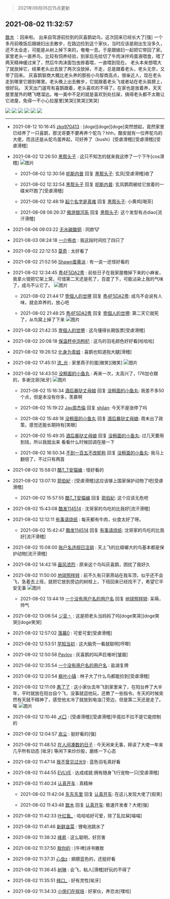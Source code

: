 > 2021年09月05日15点更新
<link rel="stylesheet" href="https://cdn.jsdelivr.net/gh/taotie6/sampleJSON@main/css/photo_show.css">


 ## 2021-08-02 11:32:57 

 [㪚木](https://www.coolapk.com/feed/28847261?shareKey=ODdmYmQ3ZjFmOTJhNjEzMTc4MmU~) ：回来啦。
出来自驾游前捡到的灰喜鹊幼鸟，这次回来已经长大了[强]
一个多月前晚饭后跟媳妇出去散步，在路边捡到这个家伙，当时应该是刚出生没多久，还不太会走，可能是从树上掉下来的，奄奄一息。于是跟媳妇一起把它带回了家。
家里老头一直养鸟，比较有饲养经验<!--break-->，到家后先给切了牛肉沫拌鸡蛋液喂食，喂了两天精神缓过来了，然后牛肉沫面包虫掺着喂，一直喂到现在。
老头本来想喂大了就放掉它，结果老头出去放了两次没放掉，不走，总是跟着老头，老头无奈，又带了回来。
灰喜鹊智商大概比老头养的那些小鸟智商高点，很亲近人，现在老头走到哪里它跟到哪里。老头晚上出去散步，它就跟着老头飞或者站在老头肩膀上，很好玩。
天天出门遛弯有喜鹊跟着，老头喜欢的不得了。在家也是放着养，天天屋里屋外的瞎飞瞎溜达。唯一美中不足的就是喜欢到处拉屎，搞得老头都不太敢让它进屋，免得一不小心拉屋里[笑哭][笑哭][笑哭] 

<div class="album">
<img class="img-item" src="https://image.coolapk.com/feed/2021/0802/11/1081091_c50bfb0b_5172_2027@3325x2494.jpeg" />
<img class="img-item" src="https://image.coolapk.com/feed/2021/0802/11/1081091_55a529f4_5172_2029@3325x2494.jpeg" />
<img class="img-item" src="https://image.coolapk.com/feed/2021/0802/11/1081091_5b3fe782_5172_2032@3325x2494.jpeg" />
<img class="img-item" src="https://image.coolapk.com/feed/2021/0802/11/1081091_6327aa45_5172_2034@3325x2494.jpeg" />
<img class="img-item" src="https://image.coolapk.com/feed/2021/0802/11/1081091_1d1e1110_5172_2036@3325x2494.jpeg" />
<img class="img-item" src="https://image.coolapk.com/feed/2021/0802/11/1081091_c5199c03_5172_2038@3325x2494.jpeg" />
</div>

 ------- 

- 2021-08-12 10:16:45 [zkq970413](uid=1309703) : [doge][doge][doge]突然想起，竟然家里已经养了一只喜鹊，那沈哥要不要再养个鸵鸟？hhh，酷安就有一位养鸵鸟的大佬，而且还是从鸵鸟蛋养起，可好养了（bushi）[受虐滑稽][受虐滑稽][受虐滑稽] 

- 2021-08-02 12:26:50 [黑帮头子](uid=2838832) : 这只不知怎的就来我这停了一个下午[cos滑稽] ![图片](https://image.coolapk.com/feed/2021/0802/12/2838832_318c1902_8409_3096@3325x2494.jpeg)

    - 2021-08-02 12:30:58 [呃斯内普](uid=3032124) 回复 [黑帮头子](uid=2838832): 玄凤[受虐滑稽]收了 

    - 2021-08-02 12:32:54 [黑帮头子](uid=2838832) 回复 [呃斯内普](uid=3032124): 玄凤鹦鹉被给它放着的一碟米吓跑了[受虐滑稽] 

    - 2021-08-02 12:48:19 [起个名字是真难](uid=3152395) 回复 [黑帮头子](uid=2838832): 小黄鸡[喝茶] 

    - 2021-08-08 06:26:37 [傲游银河系](uid=1581297) 回复 [黑帮头子](uid=2838832): 这个发型有点diao[流汗滑稽] 

- 2021-08-06 09:03:22 [无水碳酸铜](uid=1755001) : 同款🐮 

- 2021-08-03 08:24:18 [一介佈衣](uid=796568) : 我这段时间捡了四只了 

- 2021-08-02 22:12:53 [莫奇](uid=131936) : 太好看了 

- 2021-08-02 21:52:56 [Shawn蛋黄派](uid=2642278) : 有一说一还怪好看的 

- 2021-08-02 12:34:45 [粤4F5DA2粤](uid=983185) : 前些日子在我家屋檐掉下来的小麻雀，我拿火钳把它架上窝，可惜第二天还是死了，百度了下，可能沾染上我的气味了，成鸟不认它了。 ![图片](https://image.coolapk.com/feed/2021/0802/12/983185_b9af7047_8883_9832@2896x2172.jpeg)

    - 2021-08-02 21:44:17 [壹個人的丗堺](uid=1461483) 回复 [粤4F5DA2粤](uid=983185): 成鸟不会说有人味，就会弃养的，放心吧 

    - 2021-08-02 21:48:25 [粤4F5DA2粤](uid=983185) 回复 [壹個人的丗堺](uid=1461483): 第二天它就死了，从鸟窝上掉了下来 ![图片](https://image.coolapk.com/feed/2021/0802/21/983185_94e20dbc_2103_8187@1763x2350.jpeg)

- 2021-08-02 21:42:35 [壹個人的丗堺](uid=1461483) : 这鸟懂得长期饭票[受虐滑稽] 

- 2021-08-02 20:08:18 [保温杯中泡枸杞](uid=3327022) : 这鸟的羽毛颜色好好看[哈哈哈] 

- 2021-08-02 19:26:52 [化身为青蛙](uid=1209189) : 喜鹊也知道抱大腿[滑稽] 

- 2021-08-02 17:45:51 [流_光](uid=1451285) : 家里燕子的蛋[微笑][微笑] ![图片](https://image.coolapk.com/feed/2021/0802/17/1451285_7550_2716@2494x3325.jpg)

- 2021-08-02 14:43:50 [没粗面的小鱼丸](uid=1019898) : 再来一次，太高兴了，176加仓跟的，多谢沈哥[呲牙] ![图片](https://image.coolapk.com/feed/2021/0802/14/1019898_4fe86346_6628_8977@1242x650.jpeg)

    - 2021-08-02 15:16:34 [酒后暴哒丈母娘](uid=958361) 回复 [没粗面的小鱼丸](uid=1019898): 我差不多50个点，但是本没有你多，羡慕啊 

    - 2021-08-02 15:19:22 [Jay周杰倫](uid=1010273) 回复 [shilan](uid=528824): 今天不是涨停了吗 

    - 2021-08-02 15:48:18 [没粗面的小鱼丸](uid=1019898) 回复 [酒后暴哒丈母娘](uid=958361): 周末出了政策，感觉还能长期持有[笑眼] 

    - 2021-08-02 15:49:35 [酒后暴哒丈母娘](uid=958361) 回复 [没粗面的小鱼丸](uid=1019898): 过几天要用到钱，所以我就出来 看看什么时候回调在接一下 

    - 2021-08-02 16:50:34 [不到一百五不改昵称](uid=956313) 回复 [没粗面的小鱼丸](uid=1019898): 我马上翻倍了，不过只有两首 

- 2021-08-02 15:58:01 [酷T_T安猫编](uid=3220399) : 怪好看的 

- 2021-08-02 13:07:10 [郭伯紀](uid=2859803) : [受虐滑稽]这应该够上国家保护动物了吧[受虐滑稽] 

    - 2021-08-02 15:57:55 [酷T_T安猫编](uid=3220399) 回复 [郭伯紀](uid=2859803): 这个应该无危吧 

- 2021-08-02 15:43:08 [酷发114514](uid=4321323) : 沈哥家的鸟吃的比我好[流汗滑稽] 

- 2021-08-02 12:12:11 [有事请烧纸](uid=1802946) : 每天都有牛肉，伙食太好了呀。 

    - 2021-08-02 15:42:47 [酷发114514](uid=4321323) 回复 [有事请烧纸](uid=1802946): 沈哥家的鸟吃的比我好[流汗滑稽] 

- 2021-08-02 15:08:00 [账户名违规已注销](uid=1039732) : 天上飞的比蟑螂大的鸟基本都是保护动物[流汗滑稽] 

- 2021-08-02 14:42:18 [画风浓烈](uid=1204442) : 原来这个鸟叫灰喜鹊，困扰了我好久 

- 2021-08-02 11:50:00 [地球照样转](uid=1078484) : 前不久有只家燕站在我车顶，似乎还不会飞，急着去上班，就把它放到旁边的树枝上，下班回来已经找不了，希望它平安无事 ![图片](https://image.coolapk.com/feed/2021/0802/11/1078484_59dbe54f_6199_5197@2494x3325.jpeg)

    - 2021-08-02 13:44:19 [一个没有用户名的用户名](uid=1314924) 回复 [地球照样转](uid=1078484): 呆萌，帅气 

- 2021-08-02 13:06:54 [ジ衮丶](uid=494451) : 这是把老头当妈妈了吗[doge笑哭][doge笑哭][doge笑哭] 

- 2021-08-02 12:57:02 [落幕0](uid=1382501) : 可爱可爱[受虐滑稽] 

- 2021-08-02 12:53:51 [早知当初](uid=2588855) : 这大脑壳一看就聪明[哼唧] 

- 2021-08-02 12:50:58 [Pavlov](uid=3464718) : 灰喜鹊的叫声巨难听[皱眉] 

- 2021-08-02 12:35:54 [一个没有用户名的用户名](uid=1314924) : 盐湖复牌 

- 2021-08-02 12:20:54 [枫叶小镇](uid=1352392) : 林子大了什么鸟都能捡到[受虐滑稽] 

- 2021-08-02 12:11:09 [愚了了](uid=734193) : 这小家伙去年飞到家里来了，在阳台养了大半年，平时就放在阳台自个飞，没事就逗他玩，还教了一些指令。冬天的时候突然有天就不精神了，感觉他太冷了就放到电油汀旁边，但是第二天还是走了。唉 ![图片](https://image.coolapk.com/feed/2021/0802/12/734193_8eb4e438_7468_5502@1664x2218.jpeg)

- 2021-08-02 12:10:46 [乄囗](uid=759206) : [受虐滑稽][受虐滑稽]毕竟拉不拉不是它能控制的 

- 2021-08-02 12:04:57 [岚尘](uid=1308250) : 挺好看的[强] 

- 2021-08-02 11:48:52 [在人间凑数的日子](uid=2632885) : 今天闲来无事，拜读了大佬一年来几乎所有动态    [呲牙]  等闲下来炒炒股，磨练一下心态 

- 2021-08-02 11:47:14 [我不曾见过光9](uid=1784401) : 蓝色羽毛真好看 

- 2021-08-02 11:44:55 [EVLVE](uid=624501) : 达成成就:拥有随身飞行宠物一只[受虐滑稽] 

- 2021-08-02 11:40:24 [认真开车](uid=1710300) : 真精神 

    - 2021-08-02 11:42:04 [东东东里](uid=645055) 回复 [认真开车](uid=1710300): 在这儿发现大佬了[假笑] 

    - 2021-08-02 11:43:48 [㪚木](uid=1081091) 回复 [认真开车](uid=1710300): 极速开发者？大佬[强] 

- 2021-08-02 11:42:33 [叶红鱼_](uid=728808) : 哈哈哈好可爱，除了乱拉屎[喵喵] 

- 2021-08-02 11:41:46 [新鲜韭菜](uid=1735035) : 锂电池跳水了 

- 2021-08-02 11:38:32 [峰昇](uid=2411155) : 这么聪明，好厉害 

- 2021-08-02 11:37:50 [我你的](uid=3530668) : [牛啤]诗书雅致 

- 2021-08-02 11:37:31 [心虫z](uid=151532) : 翅膀蓝色的，还挺好看 

- 2021-08-02 11:36:45 [树琳](uid=1807052) : 会飞，粘人[滑稽]好玩的不得了 

- 2021-08-02 11:35:51 [禄口_](uid=1005884) : 好有灵性[呲牙] 

- 2021-08-02 11:34:33 [小侠们在规培](uid=2325778) : 好家伙，养恐龙[嘿哈] 

